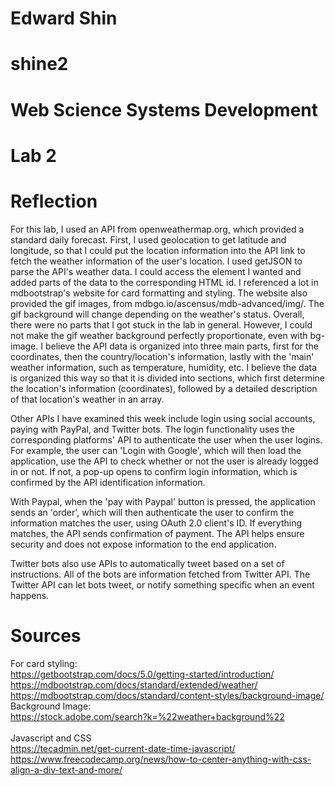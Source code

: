 # Edward Shin
# shine2
# Web Science Systems Development
# Lab 2

# Reflection
For this lab, I used an API from openweathermap.org, which provided a standard daily forecast.
First, I used geolocation to get latitude and longitude, so that I could put the location information into the API link to fetch the weather information of the user's location. 
I used getJSON to parse the API's weather data. I could access the element I wanted and added parts of the data to the corresponding HTML id.
I referenced a lot in mdbootstrap's website for card formatting and styling. The website also provided the gif images, from mdbgo.io/ascensus/mdb-advanced/img/. The gif background will change depending on the weather's status.
Overall, there were no parts that I got stuck in the lab in general. However, I could not make the gif weather background perfectly proportionate, even with bg-image.
I believe the API data is organized into three main parts, first for the coordinates, then the country/location's information, lastly with the 'main' weather information, such as temperature, humidity, etc. I believe the data is organized this way so that it is divided into sections, which first determine the location's information (coordinates), followed by a detailed description of that location's weather in an array.

Other APIs I have examined this week include login using social accounts, paying with PayPal, and Twitter bots. 
The login functionality uses the corresponding platforms' API to authenticate the user when the user logins. For example, the user can 'Login with Google', which will then load the application, use the API to check whether or not the user is already logged in or not. If not, a pop-up opens to confirm login information, which is confirmed by the API identification information.

With Paypal, when the 'pay with Paypal' button is pressed, the application sends an 'order', which will then authenticate the user to confirm the information matches the user, using OAuth 2.0 client's ID. If everything matches, the API sends confirmation of payment. The API helps ensure security and does not expose information to the end application.

Twitter bots also use APIs to automatically tweet based on a set of instructions. All of the bots are information fetched from Twitter API. The Twitter API can let bots tweet, or notify something specific when an event happens.



# Sources
For card styling: </br>
https://getbootstrap.com/docs/5.0/getting-started/introduction/ </br>
https://mdbootstrap.com/docs/standard/extended/weather/
</br>
https://mdbootstrap.com/docs/standard/content-styles/background-image/
</br>
Background Image: </br>
https://stock.adobe.com/search?k=%22weather+background%22
</br> </br>
Javascript and CSS </br>
https://tecadmin.net/get-current-date-time-javascript/
</br>
https://www.freecodecamp.org/news/how-to-center-anything-with-css-align-a-div-text-and-more/
